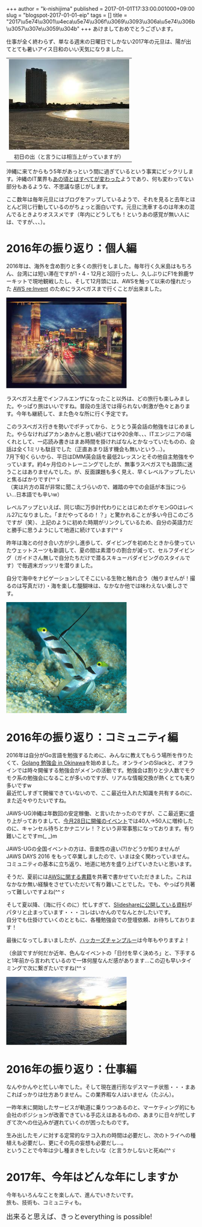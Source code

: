+++
author = "k-nishijima"
published = 2017-01-01T17:33:00.001000+09:00
slug = "blogspot-2017-01-01-eip"
tags = []
title = "2017\u5e74\u3001\u4eca\u5e74\u306f\u3069\u3093\u306a\u5e74\u306b\u3057\u307e\u3059\u304b"
+++
あけましておめでとうございます。  
  
仕事が全く終わらず、単なる週末の日曜日でしかない2017年の元旦は、陽が出てとても暑いアイス日和のいい天気になりました。  

<table>
<tbody>
<tr class="odd">
<td style="text-align: center;"><a href="/images/blogspot/blogspot-2017-01-01-eip-IMG_1896.JPG"><img src="/images/blogspot/thumbnails/blogspot-2017-01-01-eip-IMG_1896.JPG" /></a></td>
</tr>
<tr class="even">
<td style="text-align: center;">初日の出（と言うには相当上がっていますが）</td>
</tr>
</tbody>
</table>

  
沖縄に来てからもう5年があっという間に過ぎているという事実にビックリします。沖縄のIT業界も[あの頃とはすべてが変わった](https://www.blogger.com/2011/09/amazon-jaws-ug.html)ようであり、何も変わってない部分もあるような、不思議な感じがします。  
  
ここ数年は毎年元旦にはブログをアップしているようで、それを見ると去年とほとんど同じ行動しているのがちょっと面白いです。元旦に洗車するのは年末の混んでるときよりオススメです（年内にどうしても！というあの感覚が無い人には、ですが、、、）。  

2016年の振り返り：個人編
========================

2016年は、海外を含め割りと多くの旅行をしました。毎年行く久米島はもちろん、台湾には短い滞在ですが1・4・12月と3回行ったし、久しぶりにF1を鈴鹿サーキットで現地観戦したし、そして12月頭には、AWSを触って以来の憧れだった
[AWS re:Invent](https://www.r3it.com/blog/aws/reinvent2016-report1/)
のためにラスベガスまで行くことが出来ました。  

[![](/images/blogspot/thumbnails/blogspot-2017-01-01-eip-IMG_1216-EFFECTS.jpg)](/images/blogspot/blogspot-2017-01-01-eip-IMG_1216-EFFECTS.jpg)

  
ラスベガス土産でインフルエンザになったこと以外は、どの旅行も楽しみました。やっぱり旅はいいですね。普段の生活では得られない刺激が色々とあります。今年も継続して、また色々な所に行く予定です。  
  
このラスベガス行きを勢いでポチってから、とうとう英会話の勉強をはじめました。やらなければアカンあかんと思い続けてはや20余年、、、ITエンジニアの端くれとして、一応読み書きはまあ時間を掛ければなんとかなっていたものの、会話は全く1ミリも駄目でした（正直あまり話す機会も無いという…）。  
7月下旬くらいから、平日はDMM英会話を最低2レッスンとその他自主勉強をやっています。約4ヶ月位のトレーニングでしたが、無事ラスベガスでも路頭に迷うことはありませんでした。が、反面課題も多く見え、早くレベルアップしたいと焦るばかりです(^^ゞ  
 （実は片方の耳が非常に聞こえづらいので、雑踏の中での会話が本当につらい…日本語でも辛いw）  
  
レベルアップといえば、同じ頃に万歩計代わりにとはじめたポケモンGOはレベル27になりました。「まだやってるの！？」と驚かれることが多い今日このごろですが（笑）、上記のように初めた時期がリンクしているため、自分の英語力だと勝手に思うようにして地道に続けています(^^ゞ  
  
昨年は海との付き合い方が少し進歩して、ダイビングを初めたときから使っていたウェットスーツも新調して、夏の間は素潜りの割合が減って、セルフダイビング（ガイドさん無しで自分たちだけで潜るスキューバダイビングのスタイルです）で毎週末ガッツリを潜りました。  
  
自分で海中をナビゲーションしてそこにいる生物と触れ合う（触りませんが！撮るのは写真だけ）・海を楽しむ醍醐味は、なかなか他では味わえない楽しさです。  

[![](/images/blogspot/thumbnails/blogspot-2017-01-01-eip-goby.png)](/images/blogspot/blogspot-2017-01-01-eip-goby.png)

  

2016年の振り返り：コミュニティ編
================================

2016年は自分がGo言語を勉強するために、みんなに教えてもらう場所を作りたくて、[Golang
勉強会 in
Okinawa](https://okinawa-go.doorkeeper.jp/)を始めました。オンラインのSlackと、オフラインでは時々開催する勉強会がメインの活動です。勉強会は割りと少人数でモクモク系の勉強会になることが多いのですが、リアルな情報交換が熱くとても実り多いですw  
最近忙しすぎて開催できていないので、ここ最近仕入れた知識を共有するのに、また近々やりたいですね。  
  
JAWS-UG沖縄は年数回の安定稼働、と言いたかったのですが、ここ最近更に盛り上がっておりまして、[今月28日に開催のイベント](https://jaws-ug-okinawa.doorkeeper.jp/events/54928)では40人→50人に増枠したのに、キャンセル待ちとかナニソレ！？という非常事態になっております。有り難いことですm(\_
\_)m  
  
JAWS-UGの全国イベントの方は、音楽性の違い(?)かどうか知りませんが JAWS
DAYS 2016
をもって卒業しましたので、いまは全く関わっていません。コミュニティの基本に立ち返り、地道に地方を盛り上げていきたいと思います。  
  
そうだ、夏前には[AWSに関する書籍](https://www.amazon.co.jp/dp/B01K3QZRIK/)を共著で書かせていただきました。これはなかなか無い経験をさせていただいて有り難いことでした。でも、やっぱり共著って難しいですよね(^^ゞ  
  
そして夏以降、（海に行くのに）忙しすぎて、[Slideshareに公開している資料](http://www.slideshare.net/KoichiroNishijima/presentations)がパタリと止まっています・・・コレはいかんのでなんとかしたいです。  
自分でも仕掛けていくのとともに、各種勉強会での登壇依頼、お待ちしております！  
  
最後になってしまいましたが、[ハッカーズチャンプルー](http://hackers-champloo.org/)は今年もやりますよ！  
  
（余談ですが何だか近年、色んなイベントの「日付を早く決めろ」と、下手すると1年前から言われているので一体何屋なんだ感があります…この辺も早いタイミングで次に繋ぎたいですね(^^ゞ  

[![](/images/blogspot/thumbnails/blogspot-2017-01-01-eip-IMG_20160621_054716.jpg)](/images/blogspot/blogspot-2017-01-01-eip-IMG_20160621_054716.jpg)

  

2016年の振り返り：仕事編
========================

なんやかんやと忙しい年でした。そして現在進行形なデスマーチ状態・・・まあこればっかりは仕方ありません。この業界暇な人はいません（たぶん）。  
  
一昨年末に開始したサービスが軌道に乗りつつあるのと、マーケティング的にも会社のポジションが改善できている手応えはあるものの、あまりに日々が忙しすぎて次への仕込みが遅れていくのが困ったものです。  
  
生み出したモノに対する定常的なテコ入れの時間は必要だし、次のトライへの種植えも必要だし、更にその先の妄想も必要だし…。  
ということで今年は少し種まきをしたいな（と言うかしないと死ぬ(^^ゞ  

2017年、今年はどんな年にしますか
================================

今年もいろんなことを楽しんで、進んでいきたいです。  
旅も、技術も、コミュニティも。  
  
<span style="font-size: large;">出来ると思えば、きっとeverything is
possible!</span>
